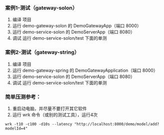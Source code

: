 
### 案例1-测试（gateway-solon）

1. 编译 项目
2. 运行 demo-gateway-solon 的 DemoGatewayApp（端口 8000）
3. 运行 demo-service-solon 的 DemoServerApp（端口 8080）
4. 调试 运行 demo-service-solon/test 下面的单测


### 案例2-测试（gateway-string）

1. 编译 项目
2. 运行 demo-gateway-spring 的 DemoGatewayApplication（端口 8000）
3. 运行 demo-service-solon 的 DemoServerApp（端口 8080）
4. 调试 运行 demo-service-solon/test 下面的单测

### 简单压测参考：

1. 重启动电脑，并尽量不要打开其它软件
2. 运行 wrk 命令（或别的测试工具），运行4次

```
wrk -t10 -c100 -d10s --latency "http://localhost:8000/demo/model/add?modelId=4"
```


